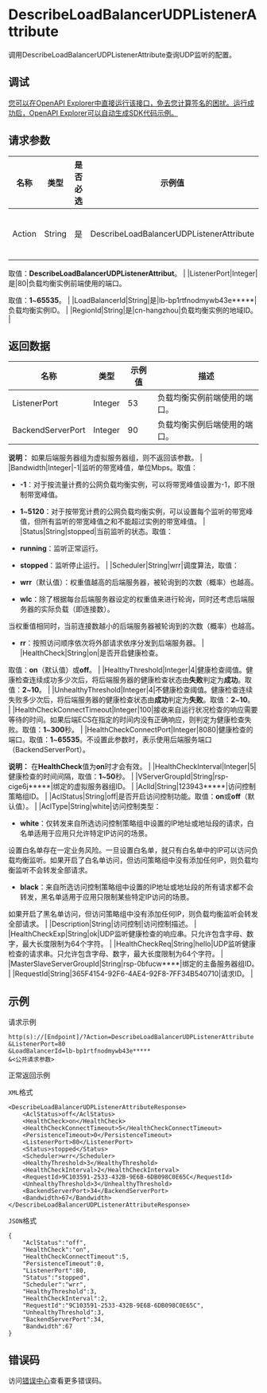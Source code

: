 # DescribeLoadBalancerUDPListenerAttribute

调用DescribeLoadBalancerUDPListenerAttribute查询UDP监听的配置。

## 调试

[您可以在OpenAPI Explorer中直接运行该接口，免去您计算签名的困扰。运行成功后，OpenAPI Explorer可以自动生成SDK代码示例。](https://api.aliyun.com/#product=Slb&api=DescribeLoadBalancerUDPListenerAttribute&type=RPC&version=2014-05-15)

## 请求参数

|名称|类型|是否必选|示例值|描述|
|--|--|----|---|--|
|Action|String|是|DescribeLoadBalancerUDPListenerAttribute|要执行的操作。

 取值：**DescribeLoadBalancerUDPListenerAttribut**。 |
|ListenerPort|Integer|是|80|负载均衡实例前端使用的端口。

 取值：**1**~**65535**。 |
|LoadBalancerId|String|是|lb-bp1rtfnodmywb43e\*\*\*\*\*|负载均衡实例ID。 |
|RegionId|String|是|cn-hangzhou|负载均衡实例的地域ID。 |

## 返回数据

|名称|类型|示例值|描述|
|--|--|---|--|
|ListenerPort|Integer|53|负载均衡实例前端使用的端口。 |
|BackendServerPort|Integer|90|负载均衡实例后端使用的端口。

 **说明：** 如果后端服务器组为虚拟服务器组，则不返回该参数。 |
|Bandwidth|Integer|-1|监听的带宽峰值，单位Mbps。取值：

 -   **-1**：对于按流量计费的公网负载均衡实例，可以将带宽峰值设置为-1，即不限制带宽峰值。
-   **1**~**5120**：对于按带宽计费的公网负载均衡实例，可以设置每个监听的带宽峰值，但所有监听的带宽峰值之和不能超过实例的带宽峰值。 |
|Status|String|stopped|当前监听的状态。取值：

 -   **running**：监听正常运行。
-   **stopped**：监听停止运行。 |
|Scheduler|String|wrr|调度算法，取值：

 -   **wrr**（默认值）：权重值越高的后端服务器，被轮询到的次数（概率）也越高。
-   **wlc**：除了根据每台后端服务器设定的权重值来进行轮询，同时还考虑后端服务器的实际负载（即连接数）。

当权重值相同时，当前连接数越小的后端服务器被轮询到的次数（概率）也越高。

-   **rr**：按照访问顺序依次将外部请求依序分发到后端服务器。 |
|HealthCheck|String|on|是否开启健康检查。

 取值：**on**（默认值）或**off**。 |
|HealthyThreshold|Integer|4|健康检查阈值。健康检查连续成功多少次后，将后端服务器的健康检查状态由**失败**判定为**成功**。取值：**2**~**10**。 |
|UnhealthyThreshold|Integer|4|不健康检查阈值。健康检查连续失败多少次后，将后端服务器的健康检查状态由**成功**判定为**失败**。取值：**2**~**10**。 |
|HealthCheckConnectTimeout|Integer|100|接收来自运行状况检查的响应需要等待的时间。如果后端ECS在指定的时间内没有正确响应，则判定为健康检查失败。取值：**1**~**300**秒。 |
|HealthCheckConnectPort|Integer|8080|健康检查的端口。取值：**1**~**65535**。不设置此参数时，表示使用后端服务端口（BackendServerPort）。

 **说明：** 在**HealthCheck**值为**on**时才会有效。 |
|HealthCheckInterval|Integer|5|健康检查的时间间隔，取值：**1**~**50**秒。 |
|VServerGroupId|String|rsp-cige6j\*\*\*\*\*|绑定的虚拟服务器组ID。 |
|AclId|String|123943\*\*\*\*\*|访问控制策略组ID。 |
|AclStatus|String|off|是否开启访问控制功能。取值：**on**或**off**（默认值）。 |
|AclType|String|white|访问控制类型：

 -   **white**：仅转发来自所选访问控制策略组中设置的IP地址或地址段的请求，白名单适用于应用只允许特定IP访问的场景。

设置白名单存在一定业务风险。一旦设置白名单，就只有白名单中的IP可以访问负载均衡监听。如果开启了白名单访问，但访问策略组中没有添加任何IP，则负载均衡监听不会转发全部请求。

-   **black**：来自所选访问控制策略组中设置的IP地址或地址段的所有请求都不会转发，黑名单适用于应用只限制某些特定IP访问的场景。

如果开启了黑名单访问，但访问策略组中没有添加任何IP，则负载均衡监听会转发全部请求。 |
|Description|String|访问控制|访问控制描述。 |
|HealthCheckExp|String|ok|UDP监听健康检查的响应串。只允许包含字母、数字，最大长度限制为64个字符。 |
|HealthCheckReq|String|hello|UDP监听健康检查的请求串。只允许包含字母、数字，最大长度限制为64个字符。 |
|MasterSlaveServerGroupId|String|rsp-0bfucw\*\*\*\*|绑定的主备服务器组ID。 |
|RequestId|String|365F4154-92F6-4AE4-92F8-7FF34B540710|请求ID。 |

## 示例

请求示例

```
http(s)://[Endpoint]/?Action=DescribeLoadBalancerUDPListenerAttribute
&ListenerPort=80
&LoadBalancerId=lb-bp1rtfnodmywb43e*****
&<公共请求参数>
```

正常返回示例

`XML`格式

```
<DescribeLoadBalancerUDPListenerAttributeResponse>
    <AclStatus>off</AclStatus>
    <HealthCheck>on</HealthCheck>
    <HealthCheckConnectTimeout>5</HealthCheckConnectTimeout>
    <PersistenceTimeout>0</PersistenceTimeout>
    <ListenerPort>80</ListenerPort>
    <Status>stopped</Status>
    <Scheduler>wrr</Scheduler>
    <HealthyThreshold>3</HealthyThreshold>
    <HealthCheckInterval>2</HealthCheckInterval>
    <RequestId>9C103591-2533-432B-9E6B-6DB098C0E65C</RequestId>
    <UnhealthyThreshold>3</UnhealthyThreshold>
    <BackendServerPort>34</BackendServerPort>
    <Bandwidth>67</Bandwidth>
</DescribeLoadBalancerUDPListenerAttributeResponse>
```

`JSON`格式

```
{
	"AclStatus":"off",
	"HealthCheck":"on",
	"HealthCheckConnectTimeout":5,
	"PersistenceTimeout":0,
	"ListenerPort":80,
	"Status":"stopped",
	"Scheduler":"wrr",
	"HealthyThreshold":3,
	"HealthCheckInterval":2,
	"RequestId":"9C103591-2533-432B-9E6B-6DB098C0E65C",
	"UnhealthyThreshold":3,
	"BackendServerPort":34,
	"Bandwidth":67
}
```

## 错误码

访问[错误中心](https://error-center.aliyun.com/status/product/Slb)查看更多错误码。

